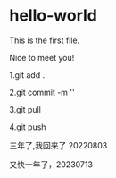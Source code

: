 # hello-world
This is the first file.

Nice to meet you!

1.git add . 

2.git commit -m ''

3.git pull

4.git push 


三年了,我回来了 20220803

又快一年了，20230713
